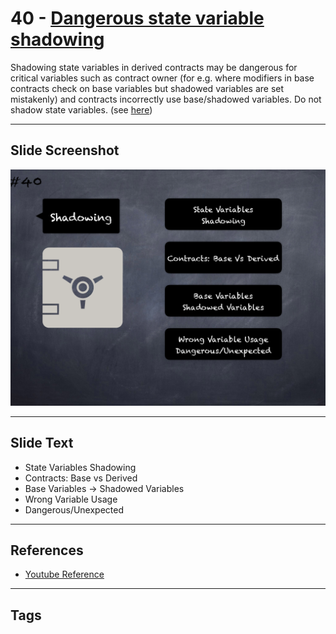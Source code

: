 # 40 - [Dangerous state variable shadowing](Dangerous%20state%20variable%20shadowing.md)
Shadowing state variables in derived contracts may be dangerous for critical variables such as contract owner (for e.g. where modifiers in base contracts check on base variables but shadowed variables are set mistakenly) and contracts incorrectly use base/shadowed variables. Do not shadow state variables. (see [here](https://swcregistry.io/docs/SWC-119))
___
## Slide Screenshot
![040.png](../images/pitfalls_and_best_practices101/040.png)
___
## Slide Text
- State Variables Shadowing
- Contracts: Base vs Derived
- Base Variables -> Shadowed Variables
- Wrong Variable Usage
- Dangerous/Unexpected
___
## References
- [Youtube Reference](https://youtu.be/fgXuHaZDenU?t=1477)
___
## Tags